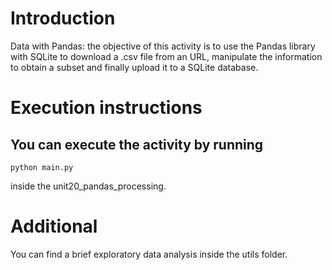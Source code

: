 # **Introduction**

Data with Pandas: the objective of this activity is to use the Pandas library with SQLite to download a .csv file from an URL, manipulate the information to obtain a subset and finally upload it to a SQLite database.

# **Execution instructions**

## **You can execute the activity by running**

    python main.py
    
 inside the unit20_pandas_processing.

# **Additional**

You can find a brief exploratory data analysis inside the utils folder.

